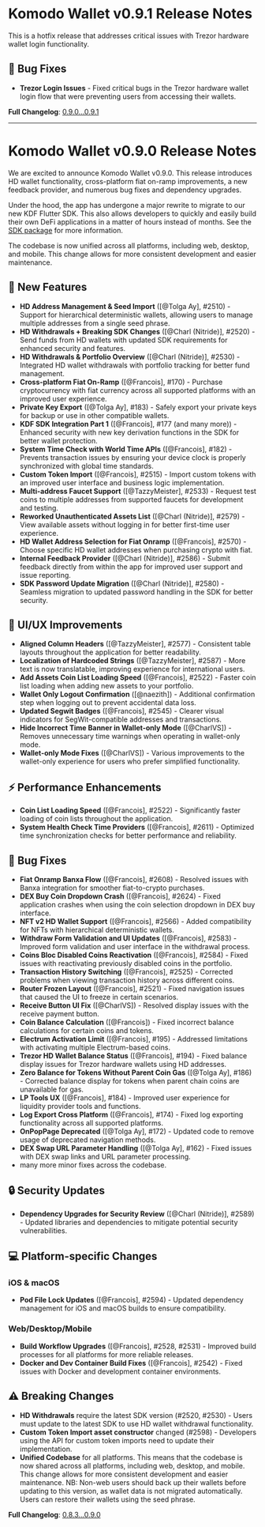 # Komodo Wallet v0.9.1 Release Notes

This is a hotfix release that addresses critical issues with Trezor hardware wallet login functionality.

## 🐛 Bug Fixes

- **Trezor Login Issues** - Fixed critical bugs in the Trezor hardware wallet login flow that were preventing users from accessing their wallets.

**Full Changelog**: [0.9.0...0.9.1](https://github.com/KomodoPlatform/komodo-wallet/compare/0.9.0...0.9.1)

---

# Komodo Wallet v0.9.0 Release Notes

We are excited to announce Komodo Wallet v0.9.0. This release introduces HD wallet functionality, cross-platform fiat on-ramp improvements, a new feedback provider, and numerous bug fixes and dependency upgrades.

Under the hood, the app has undergone a major rewrite to migrate to our new KDF Flutter SDK. This also allows developers to quickly and easily build their own DeFi applications in a matter of hours instead of months. See the [SDK package](https://github.com/KomodoPlatform/komodo-defi-sdk-flutter) for more information.

The codebase is now unified across all platforms, including web, desktop, and mobile. This change allows for more consistent development and easier maintenance.

## 🚀 New Features

- **HD Address Management & Seed Import** ([@Tolga Ay], #2510) - Support for hierarchical deterministic wallets, allowing users to manage multiple addresses from a single seed phrase.
- **HD Withdrawals + Breaking SDK Changes** ([@Charl (Nitride)], #2520) - Send funds from HD wallets with updated SDK requirements for enhanced security and features.
- **HD Withdrawals & Portfolio Overview** ([@Charl (Nitride)], #2530) - Integrated HD wallet withdrawals with portfolio tracking for better fund management.
- **Cross-platform Fiat On-Ramp** ([@Francois], #170) - Purchase cryptocurrency with fiat currency across all supported platforms with an improved user experience.
- **Private Key Export** ([@Tolga Ay], #183) - Safely export your private keys for backup or use in other compatible wallets.
- **KDF SDK Integration Part 1** ([@Francois], #177 (and many more)) - Enhanced security with new key derivation functions in the SDK for better wallet protection.
- **System Time Check with World Time APIs** ([@Francois], #182) - Prevents transaction issues by ensuring your device clock is properly synchronized with global time standards.
- **Custom Token Import** ([@Francois], #2515) - Import custom tokens with an improved user interface and business logic implementation.
- **Multi-address Faucet Support** ([@TazzyMeister], #2533) - Request test coins to multiple addresses from supported faucets for development and testing.
- **Reworked Unauthenticated Assets List** ([@Charl (Nitride)], #2579) - View available assets without logging in for better first-time user experience.
- **HD Wallet Address Selection for Fiat Onramp** ([@Francois], #2570) - Choose specific HD wallet addresses when purchasing crypto with fiat.
- **Internal Feedback Provider** ([@Charl (Nitride)], #2586) - Submit feedback directly from within the app for improved user support and issue reporting.
- **SDK Password Update Migration** ([@Charl (Nitride)], #2580) - Seamless migration to updated password handling in the SDK for better security.

## 🎨 UI/UX Improvements

- **Aligned Column Headers** ([@TazzyMeister], #2577) - Consistent table layouts throughout the application for better readability.
- **Localization of Hardcoded Strings** ([@TazzyMeister], #2587) - More text is now translatable, improving experience for international users.
- **Add Assets Coin List Loading Speed** ([@Francois], #2522) - Faster coin list loading when adding new assets to your portfolio.
- **Wallet Only Logout Confirmation** ([@naezith]) - Additional confirmation step when logging out to prevent accidental data loss.
- **Updated Segwit Badges** ([@Francois], #2545) - Clearer visual indicators for SegWit-compatible addresses and transactions.
- **Hide Incorrect Time Banner in Wallet-only Mode** ([@CharlVS]) - Removes unnecessary time warnings when operating in wallet-only mode.
- **Wallet-only Mode Fixes** ([@CharlVS]) - Various improvements to the wallet-only experience for users who prefer simplified functionality.

## ⚡ Performance Enhancements

- **Coin List Loading Speed** ([@Francois], #2522) - Significantly faster loading of coin lists throughout the application.
- **System Health Check Time Providers** ([@Francois], #2611) - Optimized time synchronization checks for better performance and reliability.

## 🐛 Bug Fixes

- **Fiat Onramp Banxa Flow** ([@Francois], #2608) - Resolved issues with Banxa integration for smoother fiat-to-crypto purchases.
- **DEX Buy Coin Dropdown Crash** ([@Francois], #2624) - Fixed application crashes when using the coin selection dropdown in DEX buy interface.
- **NFT v2 HD Wallet Support** ([@Francois], #2566) - Added compatibility for NFTs with hierarchical deterministic wallets.
- **Withdraw Form Validation and UI Updates** ([@Francois], #2583) - Improved form validation and user interface in the withdrawal process.
- **Coins Bloc Disabled Coins Reactivation** ([@Francois], #2584) - Fixed issues with reactivating previously disabled coins in the portfolio.
- **Transaction History Switching** ([@Francois], #2525) - Corrected problems when viewing transaction history across different coins.
- **Router Frozen Layout** ([@Francois], #2521) - Fixed navigation issues that caused the UI to freeze in certain scenarios.
- **Receive Button UI Fix** ([@CharlVS]) - Resolved display issues with the receive payment button.
- **Coin Balance Calculation** ([@Francois]) - Fixed incorrect balance calculations for certain coins and tokens.
- **Electrum Activation Limit** ([@Francois], #195) - Addressed limitations with activating multiple Electrum-based coins.
- **Trezor HD Wallet Balance Status** ([@Francois], #194) - Fixed balance display issues for Trezor hardware wallets using HD addresses.
- **Zero Balance for Tokens Without Parent Coin Gas** ([@Tolga Ay], #186) - Corrected balance display for tokens when parent chain coins are unavailable for gas.
- **LP Tools UX** ([@Francois], #184) - Improved user experience for liquidity provider tools and functions.
- **Log Export Cross Platform** ([@Francois], #174) - Fixed log exporting functionality across all supported platforms.
- **OnPopPage Deprecated** ([@Tolga Ay], #172) - Updated code to remove usage of deprecated navigation methods.
- **DEX Swap URL Parameter Handling** ([@Tolga Ay], #162) - Fixed issues with DEX swap links and URL parameter processing.
- many more minor fixes across the codebase.

## 🔒 Security Updates

- **Dependency Upgrades for Security Review** ([@Charl (Nitride)], #2589) - Updated libraries and dependencies to mitigate potential security vulnerabilities.

## 💻 Platform-specific Changes

### iOS & macOS

- **Pod File Lock Updates** ([@Francois], #2594) - Updated dependency management for iOS and macOS builds to ensure compatibility.

### Web/Desktop/Mobile

- **Build Workflow Upgrades** ([@Francois], #2528, #2531) - Improved build processes for all platforms for more reliable releases.
- **Docker and Dev Container Build Fixes** ([@Francois], #2542) - Fixed issues with Docker and development container environments.

## ⚠️ Breaking Changes

- **HD Withdrawals** require the latest SDK version (#2520, #2530) - Users must update to the latest SDK to use HD wallet withdrawal functionality.
- **Custom Token Import asset constructor** changed (#2598) - Developers using the API for custom token imports need to update their implementation.
- **Unified Codebase** for all platforms. This means that the codebase is now shared across all platforms, including web, desktop, and mobile. This change allows for more consistent development and easier maintenance. NB: Non-web users should back up their wallets before updating to this version, as wallet data is not migrated automatically. Users can restore their wallets using the seed phrase.

**Full Changelog**: [0.8.3...0.9.0](https://github.com/KomodoPlatform/komodo-wallet/compare/0.8.3...0.9.0)
